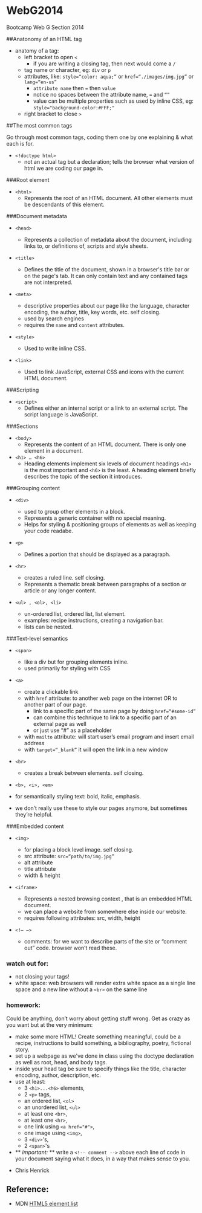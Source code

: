 WebG2014
========

Bootcamp Web G Section 2014


##Anatonomy of an HTML tag

- anatomy of a tag: 
  - left bracket to open `<`
    - if you are writing a closing tag, then next would come a `/`
  - tag name or character, eg: `div` or `p`
  - attributes, like: `style=“color: aqua;”` or `href=“./images/img.jpg”` or `lang=“en-us”`
    - `attribute name` then `=` then `value`
    - notice no spaces between the attribute name, `=` and `“”`
    - value can be multiple properties such as used by inline CSS, eg: `style="background-color:#FFF;"`	
  - right bracket to close `>`

##The most common tags

Go through most common tags, coding them one by one explaining & what each is for.

  - `<!doctype html>`
    - not an actual tag but a declaration; tells the browser what version of html we are coding our page in. 

###Root element
  - `<html>`
    - Represents the root of an HTML document. All other elements must be descendants of this element.

###Document metadata
  - `<head>`
    - Represents a collection of metadata about the document, including links to, or definitions of, scripts and style sheets.

  - `<title>`
    - Defines the title of the document, shown in a browser's title bar or on the page's tab. It can only contain text and any contained tags are not interpreted.

  - `<meta>`
    - descriptive properties about our page like the language, character encoding, the author, title, key words, etc. self closing.
    - used by search engines
    - requires the `name` and `content` attributes.

  - `<style>`
    - Used to write inline CSS.

  - `<link>`
    - Used to link JavaScript, external CSS  and icons with the current HTML document.

 ###Scripting   
  - `<script>`
    - Defines either an internal script or a link to an external script. The script language is JavaScript.

 ###Sections
  - `<body>`
    - Represents the content of an HTML document. There is only one <body> element in a document.
  - `<h1> … <h6>`
    - Heading elements implement six levels of document headings `<h1>` is the most important and `<h6>` is the least. A heading element briefly describes the topic of the section it introduces.

 ###Grouping content  
  - `<div>`
    - used to group other elements in a block.
    - Represents a generic container with no special meaning.
    - Helps for styling & positioning groups of elements as well as keeping your code readabe.

  - `<p>`
    - Defines a portion that should be displayed as a paragraph.

  - `<hr>`
    - creates a ruled line. self closing. 
    - Represents a thematic break between paragraphs of a section or article or any longer content.

  - `<ul> , <ol>, <li>`
    - un-ordered list, ordered list, list element.
    - examples: recipe instructions, creating a navigation bar.
    - lists can be nested.

###Text-level semantics
  - `<span>`
    - like a div but for grouping elements inline.
    - used primarily for styling with CSS 

  - `<a>`
    - create a clickable link 
    - with `href` attribute: to another web page on the internet OR to another part of our page.
      - link to a specific part of the same page by doing `href=“#some-id”`
      - can combine this technique to link to a specific part of an external page as well
      - or just use “#” as a placeholder
    - with `mailto` attribute: will start user’s email program and insert email address
    - with `target=“_blank”` it will open the link in a new window

  - `<br>`
    - creates a break between elements. self closing.
 
  - `<b>, <i>, <em>`
   - for semantically styling text: bold, italic, emphasis.
   - we don’t really use these to style our pages anymore, but sometimes they’re helpful.

###Embedded content
  - `<img>`
    - for placing a block level image. self closing.
    - src attribute: `src=“path/to/img.jpg”`
    - alt attribute
    - title attribute
    - width & height

  - `<iframe>`
  	- Represents a nested browsing context , that is an embedded HTML document.
    - we can place a website from somewhere else inside our website.
    - requires following attributes: src, width, height

  - `<!— —>`
    - comments: for we want to describe parts of the site or “comment out” code. browser won’t read these.

### watch out for:
- not closing your tags!
- white space: web browsers will render extra white space as a single line space and a new line without a `<br>` on the same line  


### homework: 

Could be anything, don’t worry about getting stuff wrong. Get as crazy as you want but at the very minimum:

- make some more HTML! Create something meaningful, could be a recipe, instructions to build something, a bibliography, poetry, fictional story.
- set up a webpage as we've done in class using the doctype declaration as well as root, head, and body tags.
- inside your head tag be sure to specify things like the title, character encoding, author, description, etc.
- use at least:
  - 3 `<h1>...<h6>` elements, 
  - 2 `<p>` tags, 
  - an ordered list, `<ol>` 
  - an unordered list, `<ul>`
  - at least one `<br>`, 
  - at least one `<hr>`, 
  - one link using `<a href="#">`, 
  - one image using `<img>`, 
  - 3 `<div>`'s, 
  - 2 `<span>`'s
- ** _important:_ ** write a `<!-- comment -->` above each line of code in your document saying what it does, in a way that makes sense to you.

* Chris Henrick

## Reference:
- MDN [HTML5 element list](https://developer.mozilla.org/en-US/docs/Web/Guide/HTML/HTML5/HTML5_element_list)
